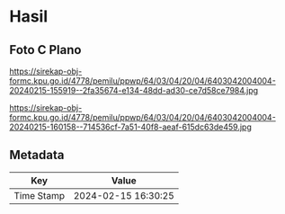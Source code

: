 # Hasil

## Foto C Plano

https://sirekap-obj-formc.kpu.go.id/4778/pemilu/ppwp/64/03/04/20/04/6403042004004-20240215-155919--2fa35674-e134-48dd-ad30-ce7d58ce7984.jpg

https://sirekap-obj-formc.kpu.go.id/4778/pemilu/ppwp/64/03/04/20/04/6403042004004-20240215-160158--714536cf-7a51-40f8-aeaf-615dc63de459.jpg


## Metadata

| Key        | Value               |
| ---------- | ------------------- |
| Time Stamp | 2024-02-15 16:30:25 |



